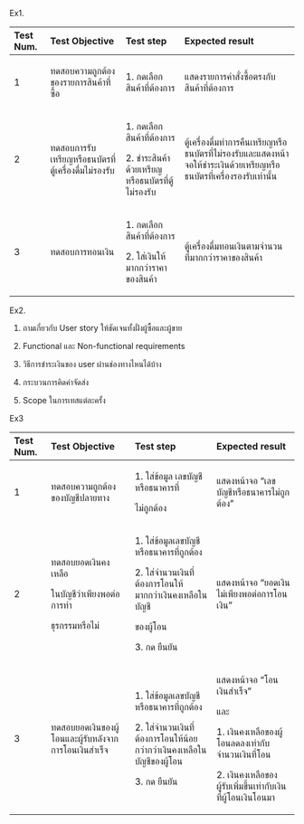 Ex1.


|Test Num.|Test Objective|Test step|Expected result|
| :- | :- | :- | :- |
|1|<p>ทดสอบความถูกต้องของรายการสินค้าที่ซื้อ</p>|1. กดเลือกสินค้าที่ต้องการ|<p>แสดงรายการคำสั่งซื้อตรงกับสินค้าที่ต้องการ</p>|
|2|ทดสอบการรับเหรียญหรือธนบัตรที่ตู้เครื่องดื่มไม่รองรับ|<p>1. กดเลือกสินค้าที่ต้องการ</p><p>2. ชำระสินค้าด้วยเหรียญหรือธนบัตรที่ตู้ไม่รองรับ</p>|<p>ตู้เครื่องดื่มทำการคืนเหรียญหรือธนบัตรที่ไม่รองรับและแสดงหน้าจอให้ชำระเงินด้วยเหรียญหรือธนบัตรที่เครื่องรองรับเท่านั้น</p>|
|3|ทดสอบการทอนเงิน|<p>1. กดเลือกสินค้าที่ต้องการ</p><p>2. ใส่เงินให้มากกว่าราคาของสินค้า</p>|<p>ตู้เครื่องดื่มทอนเงินตามจำนวนที่มากกว่าราคาของสินค้า</p>|


Ex2.

1. ถามเกี่ยวกับ User story ให้ชัดเจนทั้งฝั่งผู้ซื้อและผู้ขาย

2. Functional และ Non-functional requirements

3. วิธีการชำระเงินของ user ผ่านช่องทางไหนได้บ้าง

4. กระบวนการคิดค่าจัดส่ง

5. Scope ในการเทสแต่ละครั้ง

Ex3


|Test Num.|Test Objective|Test step|Expected result|
| :- | :- | :- | :- |
|1|ทดสอบความถูกต้องของบัญชีปลายทาง|<p>1. ใส่ข้อมูล เลขบัญชีหรือธนาคารที่</p><p>ไม่ถูกต้อง</p>|แสดงหน้าจอ “เลขบัญชีหรือธนาคารไม่ถูกต้อง”|
|2|<p>ทดสอบยอดเงินคงเหลือ</p><p>ในบัญชีว่าเพียงพอต่อการทำ</p><p>ธุรกรรมหรือไม่</p>|<p>1. ใส่ข้อมูลเลขบัญชีหรือธนาคารที่ถูกต้อง</p><p>2. ใส่จำนวนเงินที่ต้องการโอนให้มากกว่าเงินคงเหลือในบัญชี</p><p>ของผู้โอน</p><p>3. กด ยืนยัน</p>|แสดงหน้าจอ “ยอดเงินไม่เพียงพอต่อการโอนเงิน”|
|3|<p>ทดสอบยอดเงินของผู้โอนและผู้รับหลังจากการโอนเงินสำเร็จ</p>|<p>1. ใส่ข้อมูลเลขบัญชีหรือธนาคารที่ถูกต้อง</p><p>2. ใส่จำนวนเงินที่ต้องการโอนให้น้อยกว่ากว่าเงินคงเหลือในบัญชีของผู้โอน</p><p>3. กด ยืนยัน</p>|<p>แสดงหน้าจอ “โอนเงินสำเร็จ”</p><p>และ </p><p>1. เงินคงเหลือของผู้โอนลดลงเท่ากับจำนวนเงินที่โอน</p><p>2. เงินคงเหลือของผู้รับเพิ่มขึ้นเท่ากับเงินที่ผู้โอนเงินโอนมา</p>|


